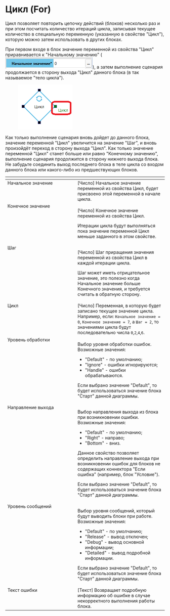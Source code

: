 # Цикл (For)

Цикл позволяет повторить цепочку действий (блоков) несколько раз и при этом посчитать количество итераций цикла, записывая текущее количество в специальную переменную (указанную в свойстве "Цикл"), которую можно затем использовать в других блоках.&#x20;

При первом входе в блок значение переменной из свойства "Цикл" приравнивается к "Начальному значению" (![](<../../../.gitbook/assets/изображение (2) (1) (1) (1) (1) (1) (1) (1) (1) (1) (1) (1) (1) (1).png>)), а затем выполнение сценария продолжается в сторону выхода "Цикл" данного блока (в так называемое "тело цикла").&#x20;

<figure><img src="../../../.gitbook/assets/Цикл.png" alt=""><figcaption></figcaption></figure>

Как только выполнение сценария вновь дойдет до данного блока, значение переменной "Цикл" увеличится на значение "Шаг", и вновь произойдёт переход в сторону выхода "Цикл". Как только значение переменной "Цикл" станет больше или равно "Конечному значению", выполнение сценария продолжится в сторону нижнего выхода блока. Не забудьте соединить выход последнего блока в теле цикла со входом данного блока или какого-либо из предшествующих блоков.

<table data-header-hidden><thead><tr><th width="247" valign="top"></th><th width="311" valign="top"></th></tr></thead><tbody><tr><td valign="top">Начальное значение</td><td valign="top">[Число] Начальное значение переменной из свойства Цикл, будет присвоено этой переменной в начале цикла.</td></tr><tr><td valign="top">Конечное значение</td><td valign="top"><p>[Число] Конечное значение переменной из свойства Цикл. </p><p></p><p>Итерации цикла будут выполняться пока значение переменной Цикл меньше заданного в этом свойстве.</p></td></tr><tr><td valign="top">Шаг</td><td valign="top"><p>[Число] Шаг приращения значения переменной из свойства Цикл в каждой итерации цикла. </p><p></p><p>Шаг может иметь отрицательное значение, это полезно когда Начальное значение больше Конечного значения, и требуется считать в обратную сторону.</p></td></tr><tr><td valign="top">Цикл</td><td valign="top">[Число] Переменная, в которую будет записано текущее значение цикла. Например, если: <code>Начальное значение = 0</code>, <code>Конечное значение = 7</code>, а <code>Шаг = 2</code>, то значениями цикла будут последовательно числа <code>0</code>,<code>2</code>,<code>4</code>,<code>6</code>.</td></tr><tr><td valign="top">Уровень обработки</td><td valign="top"><p>Выбор уровня обработки ошибок. Возможные значения: </p><ul><li>"Default" - по умолчанию; </li><li>"Ignore" - ошибки игнорируются; </li><li>"Handle" - ошибки обрабатываются. </li></ul><p>Если выбрано значение "Default", то будет использоваться значение блока "Старт" данной диаграммы.</p></td></tr><tr><td valign="top">Направление выхода</td><td valign="top"><p>Выбор направления выхода из блока при возникновении ошибки. Возможные значения: </p><ul><li>"Default" - по умолчанию; </li><li>"Right" - направо; </li><li>"Bottom" - вниз. </li></ul><p>Данное свойство позволяет определить направление выхода при возникновении ошибок для блоков не содержащих коннектора "Если ошибка" (например, блок "Условие"). </p><p></p><p>Если выбрано значение "Default", то будет использоваться значение блока "Старт" данной диаграммы.</p></td></tr><tr><td valign="top">Уровень сообщений</td><td valign="top"><p>Выбор уровня сообщений, который будут выводить блоки при работе. Возможные значения: </p><ul><li>"Default" - по умолчанию; </li><li>"Release" - вывод отключен; </li><li>"Debug" - вывод основной информации; </li><li>"Detailed" - вывод подробной информации. </li></ul><p>Если выбрано значение "Default", то будет использоваться значение блока "Старт" данной диаграммы.</p></td></tr><tr><td valign="top">Текст ошибки</td><td valign="top">[Текст] Возвращает подробную информацию об ошибке в случае некорректного выполнения работы блока.</td></tr></tbody></table>
